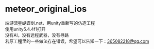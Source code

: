 # meteor_original_ios</br>
端游流星蝴蝶剑.net，用unity重新写的仿造工程</br>
使用unity5.4.4f1打开</br>
没有AI，没有远程武器，没有寻路</br>
若原工程里的一些做法存在错误，希望可以告知一下：365082218@qq.com</br>
